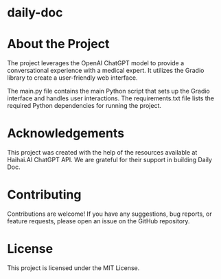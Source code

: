 # daily-doc

# About the Project

The project leverages the OpenAI ChatGPT model to provide a conversational experience with a medical expert. It utilizes the Gradio library to create a user-friendly web interface.

The main.py file contains the main Python script that sets up the Gradio interface and handles user interactions. The requirements.txt file lists the required Python dependencies for running the project.

# Acknowledgements

This project was created with the help of the resources available at Haihai.AI ChatGPT API. We are grateful for their support in building Daily Doc.

# Contributing

Contributions are welcome! If you have any suggestions, bug reports, or feature requests, please open an issue on the GitHub repository.

# License

This project is licensed under the MIT License.
